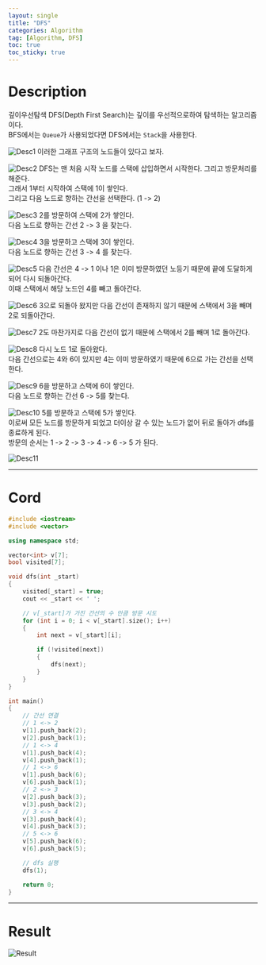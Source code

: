 ```yaml
---
layout: single
title: "DFS"
categories: Algorithm
tag: [Algorithm, DFS]
toc: true
toc_sticky: true
---
```


# Description
깊이우선탐색 DFS(Depth First Search)는 깊이를 우선적으로하여 탐색하는 알고리즘이다.  
BFS에서는 `Queue`가 사용되었다면 DFS에서는 `Stack`을 사용한다.  

![Desc1](https://user-images.githubusercontent.com/97664446/184185522-4890557c-d960-44ec-837c-ad82ea549284.PNG)
이러한 그래프 구조의 노드들이 있다고 보자.  

![Desc2](https://user-images.githubusercontent.com/97664446/184185530-1fdf5cc6-e0dc-4498-9a53-1cedaa443df4.PNG)
DFS는 맨 처음 시작 노드를 스택에 삽입하면서 시작한다. 그리고 방문처리를 해준다.  
그래서 1부터 시작하여 스택에 1이 쌓인다.  
그리고 다음 노드로 향하는 간선을 선택한다.  (1 -> 2)

![Desc3](https://user-images.githubusercontent.com/97664446/184185535-2679cbc1-d501-426e-aa42-8e68b7c46d2f.PNG)
2를 방문하여 스택에 2가 쌓인다.  
다음 노드로 향하는 간선 2 -> 3 을 찾는다.  

![Desc4](https://user-images.githubusercontent.com/97664446/184185538-6dbae8b9-2f70-48b7-a046-549995db7e65.PNG)
3을 방문하고 스택에 3이 쌓인다.  
다음 노드로 향하는 간선 3 -> 4 를 찾는다.  

![Desc5](https://user-images.githubusercontent.com/97664446/184185543-6d29813c-14b3-4604-9586-20678d95912c.PNG)
다음 간선은 4 -> 1 이나 1은 이미 방문하였던 노등기 때문에 끝에 도달하게되어 다시 되돌아간다.  
이때 스택에서 해당 노드인 4를 빼고 돌아간다.  

![Desc6](https://user-images.githubusercontent.com/97664446/184185549-03baf93c-d60e-47c3-b09a-51f7485b7fbf.PNG)
3으로 되돌아 왔지만 다음 간선이 존재하지 않기 때문에 스택에서 3을 빼며 2로 되돌아간다.  

![Desc7](https://user-images.githubusercontent.com/97664446/184185552-e74ba34d-0d77-424d-8d47-effc3de087c4.PNG)
2도 마찬가지로 다음 간선이 없기 때문에 스택에서 2를 빼며 1로 돌아간다.  

![Desc8](https://user-images.githubusercontent.com/97664446/184185554-025c65ea-5512-4d6e-9f22-a2ac3a281a7b.PNG)
다시 노드 1로 돌아왔다.  
다음 간선으로는 4와 6이 있지만 4는 이미 방문하였기 때문에 6으로 가는 간선을 선택한다.   

![Desc9](https://user-images.githubusercontent.com/97664446/184185560-b21c24ba-b930-4f40-a391-261fc4b813b1.PNG)
6을 방문하고 스택에 6이 쌓인다.  
다음 노드로 향하는 간선 6 -> 5를 찾는다.  

![Desc10](https://user-images.githubusercontent.com/97664446/184185565-bf02dd3a-d66a-42fc-ba32-3d84f7d1967f.PNG)
5를 방문하고 스택에 5가 쌓인다.  
이로써 모든 노드를 방문하게 되었고 더이상 갈 수 있는 노드가 없어 뒤로 돌아가 dfs를 종료하게 된다.  
방문의 순서는 1 -> 2 -> 3 -> 4 -> 6 -> 5 가 된다.

![Desc11](https://user-images.githubusercontent.com/97664446/184185571-202dc533-a86e-4cae-aa99-5333092bc0ba.PNG)

***

# Cord
```c++
#include <iostream>
#include <vector>

using namespace std;

vector<int> v[7];
bool visited[7];

void dfs(int _start)
{
	visited[_start] = true;
	cout << _start << ' ';

	// v[_start]가 가진 간선의 수 만큼 방문 시도 
	for (int i = 0; i < v[_start].size(); i++)
	{
		int next = v[_start][i];

		if (!visited[next])
		{
			dfs(next);
		}
	}
}

int main()
{
	// 간선 연결
	// 1 <-> 2
	v[1].push_back(2);
	v[2].push_back(1);
	// 1 <-> 4
	v[1].push_back(4);
	v[4].push_back(1);
	// 1 <-> 6
	v[1].push_back(6);
	v[6].push_back(1);
	// 2 <-> 3
	v[2].push_back(3);
	v[3].push_back(2);
	// 3 <-> 4
	v[3].push_back(4);
	v[4].push_back(3);
	// 5 <-> 6
	v[5].push_back(6);
	v[6].push_back(5);

    // dfs 실행
	dfs(1);

	return 0;
}

```

***

# Result
![Result](https://user-images.githubusercontent.com/97664446/184185575-e531d0cd-f667-413c-b7c5-fddec4062fdc.PNG)